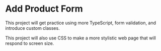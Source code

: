 # Add Product Form

This project will get practice using more TypeScript, form validation,
and introduce custom classes.

This project will also use CSS to make a more stylistic web page that will respond to screen size.